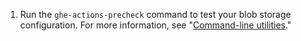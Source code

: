 1. Run the `ghe-actions-precheck` command to test your blob storage configuration. For more information, see "[Command-line utilities](/admin/configuration/configuring-your-enterprise/command-line-utilities#ghe-actions-precheck)."
